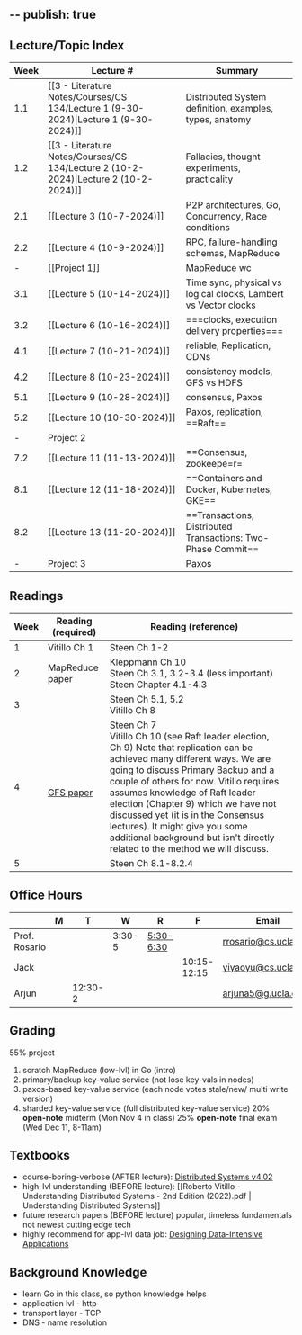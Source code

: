 --
publish: true
--


## Lecture/Topic Index

| Week | Lecture #                                                                            | Summary                                                         |
| ---- | ------------------------------------------------------------------------------------ | --------------------------------------------------------------- |
| 1.1  | [[3 - Literature Notes/Courses/CS 134/Lecture 1 (9-30-2024)\|Lecture 1 (9-30-2024)]] | Distributed System definition, examples, types, anatomy         |
| 1.2  | [[3 - Literature Notes/Courses/CS 134/Lecture 2 (10-2-2024)\|Lecture 2 (10-2-2024)]] | Fallacies, thought experiments, practicality                    |
| 2.1  | [[Lecture 3 (10-7-2024)]]                                                            | P2P architectures, Go, Concurrency, Race conditions             |
| 2.2  | [[Lecture 4 (10-9-2024)]]                                                            | RPC, failure-handling schemas, MapReduce                        |
| -    | [[Project 1]]                                                                        | MapReduce wc                                                    |
| 3.1  | [[Lecture 5 (10-14-2024)]]                                                           | Time sync, physical vs logical clocks, Lambert vs Vector clocks |
| 3.2  | [[Lecture 6 (10-16-2024)]]                                                           | ===clocks, execution delivery properties===                     |
| 4.1  | [[Lecture 7 (10-21-2024)]]                                                           | reliable, Replication, CDNs                                     |
| 4.2  | [[Lecture 8 (10-23-2024)]]                                                           | consistency models, GFS vs HDFS                                 |
| 5.1  | [[Lecture 9 (10-28-2024)]]                                                           | consensus, Paxos                                                |
| 5.2  | [[Lecture 10 (10-30-2024)]]                                                          | Paxos, replication, ==Raft==                                    |
| -    | Project 2                                                                            |                                                                 |
| 7.2  | [[Lecture 11 (11-13-2024)]]                                                          | ==Consensus, zookeepe=r=                                        |
| 8.1  | [[Lecture 12 (11-18-2024)]]                                                          | ==Containers and Docker, Kubernetes, GKE==                      |
| 8.2  | [[Lecture 13 (11-20-2024)]]                                                          | ==Transactions, Distributed Transactions: Two-Phase Commit==    |
| -    | Project 3                                                                            | Paxos                                                           |
## Readings

| Week | Reading (required)                                                                                           | Reading (reference)                                                                                                                                                                                                                                                                                                                                                                                                                             |     |
| ---- | ------------------------------------------------------------------------------------------------------------ | ----------------------------------------------------------------------------------------------------------------------------------------------------------------------------------------------------------------------------------------------------------------------------------------------------------------------------------------------------------------------------------------------------------------------------------------------- | --- |
| 1    | Vitillo Ch 1                                                                                                 | Steen Ch 1-2                                                                                                                                                                                                                                                                                                                                                                                                                                    |     |
| 2    | MapReduce paper                                                                                              | Kleppmann Ch 10<br>Steen Ch 3.1, 3.2-3.4 (less important) <br>Steen Chapter 4.1-4.3                                                                                                                                                                                                                                                                                                                                                             |     |
| 3    |                                                                                                              | Steen Ch 5.1, 5.2 <br>Vitillo Ch 8                                                                                                                                                                                                                                                                                                                                                                                                              |     |
| 4    | <br>[GFS paper](https://static.googleusercontent.com/media/research.google.com/en//archive/gfs-sosp2003.pdf) | Steen Ch 7<br>Vitillo Ch 10 (see Raft leader election, Ch 9) Note that replication can be achieved many different ways. We are going to discuss Primary Backup and a couple of others for now. Vitillo requires assumes knowledge of Raft leader election (Chapter 9) which we have not discussed yet (it is in the Consensus lectures). It might give you some additional background but isn't directly related to the method we will discuss. |     |
| 5    |                                                                                                              | Steen Ch 8.1-8.2.4                                                                                                                                                                                                                                                                                                                                                                                                                              |     |

## Office Hours

|               | M   | T       | W      | R                                                | F           | Email                | Office        |
| ------------- | --- | ------- | ------ | ------------------------------------------------ | ----------- | -------------------- | ------------- |
| Prof. Rosario |     |         | 3:30-5 | [5:30-6:30](https://ucla.zoom.us/my/ryanrosario) |             | rrosario@cs.ucla.edu | Boelter 3531A |
| Jack          |     |         |        |                                                  | 10:15-12:15 | yiyaoyu@cs.ucla.edu  | Boelter 3278  |
| Arjun         |     | 12:30-2 |        |                                                  |             | arjuna5@g.ucla.edu   | Boelter 3286  |

## Grading
55% project
1. scratch MapReduce (low-lvl) in Go (intro)
2. primary/backup key-value service (not lose key-vals in nodes)
3. paxos-based key-value service (each node votes stale/new/ multi write version)
4. sharded key-value service (full distributed key-value service)
20% **open-note** midterm (Mon Nov 4 in class)
25% **open-note** final exam (Wed Dec 11, 8-11am)
## Textbooks
- course-boring-verbose (AFTER lecture): [Distributed Systems v4.02](https://www.distributed-systems.net/index.php/books/ds4/ds4-ebook/)
- high-lvl understanding (BEFORE lecture): [[Roberto Vitillo - Understanding Distributed Systems - 2nd Edition (2022).pdf | Understanding Distributed Systems]]
- future research papers (BEFORE lecture)
	popular, timeless fundamentals not newest cutting edge tech
- highly recommend for app-lvl data job: [Designing Data-Intensive Applications](https://learning.oreilly.com/videos/designing-data-intensive-applications/9781663728289/)
## Background Knowledge
- learn Go in this class, so python knowledge helps
- application lvl - http
- transport layer - TCP
- DNS - name resolution
